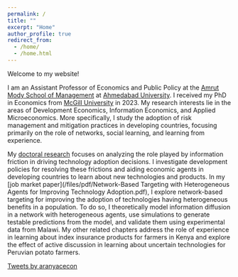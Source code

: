 ```yaml
---
permalink: /
title: ""
excerpt: "Home"
author_profile: true
redirect_from: 
  - /home/
  - /home.html
---
```


<!-- Google tag (gtag.js) -->
<script async src="https://www.googletagmanager.com/gtag/js?id=G-XQNNHHYQ5D"></script>
<script>
  window.dataLayer = window.dataLayer || [];
  function gtag(){dataLayer.push(arguments);}
  gtag('js', new Date());

  gtag('config', 'G-XQNNHHYQ5D');
</script>

Welcome to my website!

I am an Assistant Professor of Economics and Public Policy at the [Amrut Mody School of Management](https://ahduni.edu.in/academics/schools-centres/amrut-mody-school-of-management/) at [Ahmedabad University](https://ahduni.edu.in/). I received my PhD in Economics from [McGill University](https://www.mcgill.ca/economics/) in 2023. My research interests lie in the areas of Development Economics, Information Economics, and Applied Microeconomics. More specifically, I study the adoption of risk management and mitigation practices in developing countries, focusing primarily on the role of networks, social learning, and learning from experience.

My [doctoral research](https://escholarship.mcgill.ca/concern/theses/kw52jf35q?locale=en) focuses on analyzing the role played by information friction in driving technology adoption decisions. I investigate development policies for resolving these frictions and aiding economic agents in developing countries to learn about new technologies and products. In my [job market paper](/files/pdf/Network-Based Targeting with Heterogeneous Agents for Improving Technology Adoption.pdf), I explore network-based targeting for improving the adoption of technologies having heterogeneous benefits in a population. To do so, I theoretically model information diffusion in a network with heterogeneous agents, use simulations to generate testable predictions from the model, and validate them using experimental data from Malawi. My other related chapters address the role of experience in learning about index insurance products for farmers in Kenya and explore the effect of active discussion in learning about uncertain technologies for Peruvian potato farmers.

<!-- My research interests are in the areas of Development Economics, Information Economics, and Applied Microeconomics. -->

<!-- Please find my research statement [here](/files/pdf/RStatement.pdf) and my teaching statement [here](/files/pdf/TStatement.pdf). -->

<a class="twitter-timeline" href="https://twitter.com/aranyacecon?ref_src=twsrc%5Etfw">Tweets by aranyacecon</a> <script async src="https://platform.twitter.com/widgets.js" charset="utf-8"></script>
